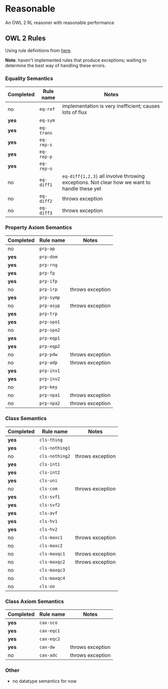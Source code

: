 # Reasonable

An OWL 2 RL reasoner with reasonable performance


## OWL 2 Rules

Using rule definitions from [here](https://www.w3.org/TR/owl2-profiles/#Reasoning_in_OWL_2_RL_and_RDF_Graphs_using_Rules).

**Note**: haven't implemented rules that produce exceptions; waiting to determine the best way of handling these errors.

### Equality Semantics

|Completed| Rule name | Notes |
|---------|----------|-------|
| no     | `eq-ref` | implementation is very inefficient; causes lots of flux       |
| **yes**| `eq-sym` |       |
| **yes**| `eq-trans` |       |
| **yes**| `eq-rep-s` |       |
| **yes**| `eq-rep-p` |       |
| **yes**| `eq-rep-o` |       |
| no     | `eq-diff1` | `eq-diff{1,2,3}` all involve throwing exceptions. Not clear how we want to handle these yet      |
| no     | `eq-diff2` | throws exception |
| no     | `eq-diff3` | throws exception |

### Property Axiom Semantics

|Completed| Rule name | Notes |
|---------|----------|-------|
| no        | `prp-ap` |       |
| **yes**   | `prp-dom` |       |
| **yes**   | `prp-rng` |       |
| **yes**   | `prp-fp` |       |
| **yes**   | `prp-ifp` |       |
| no        | `prp-irp` | throws exception |
| **yes**   | `prp-symp` |       |
| no        | `prp-asyp` | throws exception |
| **yes**   | `prp-trp` |       |
| **yes**   | `prp-spo1` |       |
| no        | `prp-spo2` |       |
| **yes**   | `prp-eqp1` |       |
| **yes**   | `prp-eqp2` |       |
| no        | `prp-pdw` | throws exception |
| no        | `prp-adp` | throws exception |
| **yes**   | `prp-inv1` |       |
| **yes**   | `prp-inv2` |       |
| no        | `prp-key` |       |
| no        | `prp-npa1` | throws exception |
| no        | `prp-npa2` | throws exception |

### Class Semantics

|Completed| Rule name | Notes |
|---------|----------|-------|
| **yes**| `cls-thing` |       |
| **yes**| `cls-nothing1` |       |
| no     | `cls-nothing2` | throws exception       |
| **yes**| `cls-int1` |       |
| **yes**| `cls-int2` |       |
| **yes**| `cls-uni` |       |
| no     | `cls-com` | throws exception    |
| **yes**| `cls-svf1` |       |
| **yes**| `cls-svf2` |       |
| **yes**| `cls-avf` |       |
| **yes**| `cls-hv1` |       |
| **yes**| `cls-hv2` |       |
| no     | `cls-maxc1` | throws exception       |
| no     | `cls-maxc2` |       |
| no     | `cls-maxqc1` | throws exception       |
| no     | `cls-maxqc2` | throws exception      |
| no     | `cls-maxqc3` |       |
| no     | `cls-maxqc4` |       |
| no     | `cls-oo` |       |

### Class Axiom Semantics

|Completed| Rule name | Notes |
|---------|----------|-------|
| **yes**| `cax-sco` |       |
| **yes**| `cax-eqc1` |       |
| **yes**| `cax-eqc2` |       |
| **yes**| `cax-dw` | throws exception      |
| no     | `cax-adc` |  throws exception     |

### Other

- no datatype semantics for now

